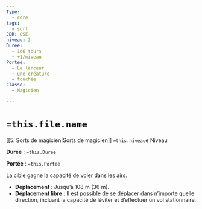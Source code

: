 ```yaml
---
Type:
  - core
tags:
  - sort
JDR: OSE
niveau: 3
Duree:
  - 1d6 tours
  - +1/niveau
Portee:
  - Le lanceur
  - une créature
  - touchée
Classe:
  - Magicien

---
```

# `=this.file.name`  

[[5. Sorts de magicien|Sorts de magicien]] `=this.niveau`e Niveau

**Durée** : `=this.Duree` 

**Portée** : `=this.Portee`

La cible gagne la capacité de voler dans les airs.

- **Déplacement** : Jusqu’à 108 m (36 m).
- **Déplacement libre** : Il est possible de se déplacer dans n’importe quelle direction, incluant la capacité de léviter et d’effectuer un vol stationnaire.